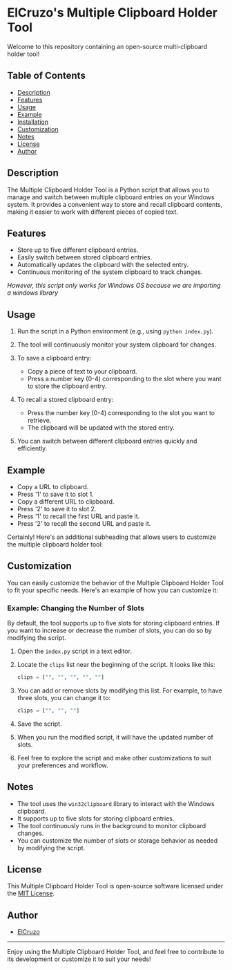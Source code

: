 # ElCruzo's Multiple Clipboard Holder Tool

Welcome to this repository containing an open-source multi-clipboard holder tool!

## Table of Contents

- [Description](#description)
- [Features](#features)
- [Usage](#usage)
- [Example](#example)
- [Installation](#installation)
- [Customization](#customization)
- [Notes](#notes)
- [License](#license)
- [Author](#author)

## Description
The Multiple Clipboard Holder Tool is a Python script that allows you to manage and switch between multiple clipboard entries on your Windows system. It provides a convenient way to store and recall clipboard contents, making it easier to work with different pieces of copied text.

## Features
- Store up to five different clipboard entries.
- Easily switch between stored clipboard entries.
- Automatically updates the clipboard with the selected entry.
- Continuous monitoring of the system clipboard to track changes.

<i>However, this script only works for Windows OS because we are importing a windows library</i>

## Usage
1. Run the script in a Python environment (e.g., using `python index.py`).

2. The tool will continuously monitor your system clipboard for changes.

3. To save a clipboard entry:
   - Copy a piece of text to your clipboard.
   - Press a number key (0-4) corresponding to the slot where you want to store the clipboard entry.
   
4. To recall a stored clipboard entry:
   - Press the number key (0-4) corresponding to the slot you want to retrieve.
   - The clipboard will be updated with the stored entry.

5. You can switch between different clipboard entries quickly and efficiently.

## Example
- Copy a URL to clipboard.
- Press '1' to save it to slot 1.
- Copy a different URL to clipboard.
- Press '2' to save it to slot 2.
- Press '1' to recall the first URL and paste it.
- Press '2' to recall the second URL and paste it.

Certainly! Here's an additional subheading that allows users to customize the multiple clipboard holder tool:

## Customization
You can easily customize the behavior of the Multiple Clipboard Holder Tool to fit your specific needs. Here's an example of how you can customize it:

### Example: Changing the Number of Slots
By default, the tool supports up to five slots for storing clipboard entries. If you want to increase or decrease the number of slots, you can do so by modifying the script. 

1. Open the `index.py` script in a text editor.

2. Locate the `clips` list near the beginning of the script. It looks like this:
   ```python
   clips = ["", "", "", "", ""]
   ```
   
3. You can add or remove slots by modifying this list. For example, to have three slots, you can change it to:
   ```python
   clips = ["", "", ""]
   ```

4. Save the script.

5. When you run the modified script, it will have the updated number of slots.

6. Feel free to explore the script and make other customizations to suit your preferences and workflow.

## Notes
- The tool uses the `win32clipboard` library to interact with the Windows clipboard.
- It supports up to five slots for storing clipboard entries.
- The tool continuously runs in the background to monitor clipboard changes.
- You can customize the number of slots or storage behavior as needed by modifying the script.

## License
This Multiple Clipboard Holder Tool is open-source software licensed under the [MIT License](LICENSE).

## Author
- [ElCruzo](https://github.com/elcruzo)

---

Enjoy using the Multiple Clipboard Holder Tool, and feel free to contribute to its development or customize it to suit your needs!
